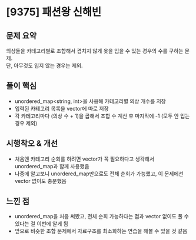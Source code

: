 # [9375] 패션왕 신해빈

## 문제 요약
의상들을 카테고리별로 조합해서 겹치지 않게 옷을 입을 수 있는 경우의 수를 구하는 문제.  
단, 아무것도 입지 않는 경우는 제외.

## 풀이 핵심
- unordered_map<string, int>을 사용해 카테고리별 의상 개수를 저장
- 입력된 카테고리 목록을 vector<string>에 따로 저장
- 각 카테고리마다 (의상 수 + 1)을 곱해서 조합 수 계산 후 마지막에 -1 (모두 안 입는 경우 제외)

## 시행착오 & 개선
- 처음엔 카테고리 순회를 하려면 vector가 꼭 필요하다고 생각해서 unordered_map과 함께 사용했음
- 나중에 알고보니 unordered_map만으로도 전체 순회가 가능했고, 이 문제에선 vector 없이도 충분했음

## 느낀 점
- unordered_map을 처음 써봤고, 전체 순회 가능하다는 점과 vector 없이도 풀 수 있다는 걸 이번에 알게 됨
- 앞으로 비슷한 조합 문제에서 자료구조를 최소화하는 연습을 해볼 수 있을 것 같음